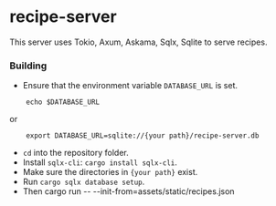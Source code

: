 # recipe-server
This server uses Tokio, Axum, Askama, Sqlx, Sqlite to serve recipes.

### Building
- Ensure that the environment variable `DATABASE_URL` is set.
```
    echo $DATABASE_URL
```
or 
```
    export DATABASE_URL=sqlite://{your path}/recipe-server.db
```
- `cd` into the repository folder.
- Install `sqlx-cli`: `cargo install sqlx-cli`.
- Make sure the directories in `{your path}` exist.
- Run `cargo sqlx database setup`.
- Then cargo run -- --init-from=assets/static/recipes.json

